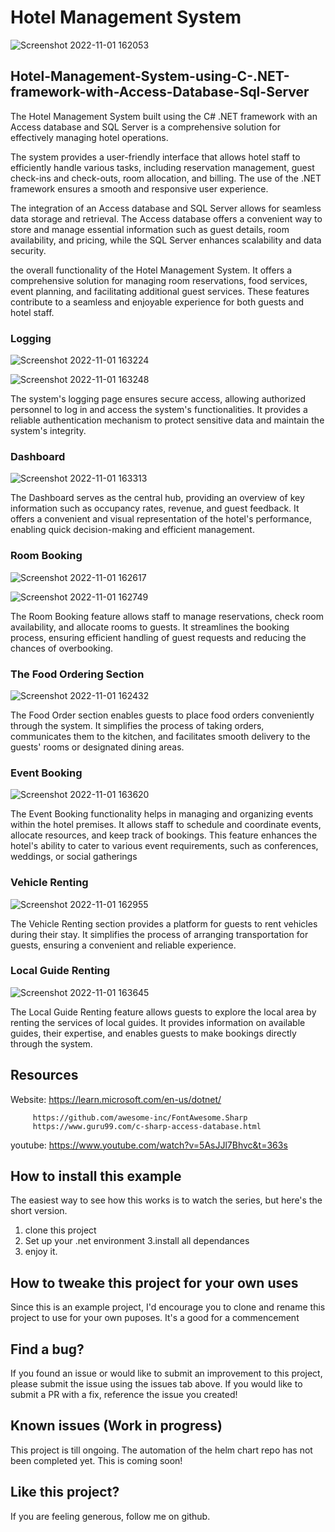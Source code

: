 # Hotel Management System

![Screenshot 2022-11-01 162053](https://github.com/AkalankaDilshan/Collatz_conjecture-/assets/61039787/5953b1aa-1e73-433c-a63e-bfafaf8ccd81)


## Hotel-Management-System-using-C-.NET-framework-with-Access-Database-Sql-Server


The Hotel Management System built using the C# .NET framework with an Access database and SQL Server is a comprehensive solution for effectively managing hotel operations.

The system provides a user-friendly interface that allows hotel staff to efficiently handle various tasks, including reservation management, guest check-ins and check-outs, room allocation, and billing. The use of the .NET framework ensures a smooth and responsive user experience.

The integration of an Access database and SQL Server allows for seamless data storage and retrieval. The Access database offers a convenient way to store and manage essential information such as guest details, room availability, and pricing, while the SQL Server enhances scalability and data security.

the overall functionality of the Hotel Management System. It offers a comprehensive solution for managing room reservations, food services, event planning, and facilitating additional guest services. These features contribute to a seamless and enjoyable experience for both guests and hotel staff.


### Logging

![Screenshot 2022-11-01 163224](https://github.com/AkalankaDilshan/Hotel-Management-System-using-C-.NET-framework-with-Access-Database-Sql-Server/assets/61039787/acd3a259-6f5d-4bd0-b38a-dd2e0353a189)

![Screenshot 2022-11-01 163248](https://github.com/AkalankaDilshan/Hotel-Management-System-using-C-.NET-framework-with-Access-Database-Sql-Server/assets/61039787/3d829186-ea66-4b57-a9fe-a2c32fee2781)

The system's logging page ensures secure access, allowing authorized personnel to log in and access the system's functionalities. It provides a reliable authentication mechanism to protect sensitive data and maintain the system's integrity.

### Dashboard

![Screenshot 2022-11-01 163313](https://github.com/AkalankaDilshan/Hotel-Management-System-using-C-.NET-framework-with-Access-Database-Sql-Server/assets/61039787/3707ed93-7b9d-40d8-b53e-72c3c2b4da0f)

The Dashboard serves as the central hub, providing an overview of key information such as occupancy rates, revenue, and guest feedback. It offers a convenient and visual representation of the hotel's performance, enabling quick decision-making and efficient management.

### Room Booking 

![Screenshot 2022-11-01 162617](https://github.com/AkalankaDilshan/Hotel-Management-System-using-C-.NET-framework-with-Access-Database-Sql-Server/assets/61039787/f8061de3-2899-4aab-a316-9cdbb8e41e2f)

![Screenshot 2022-11-01 162749](https://github.com/AkalankaDilshan/Hotel-Management-System-using-C-.NET-framework-with-Access-Database-Sql-Server/assets/61039787/585d6eec-19db-4f2c-b2a9-6898c4770b29)

The Room Booking feature allows staff to manage reservations, check room availability, and allocate rooms to guests. It streamlines the booking process, ensuring efficient handling of guest requests and reducing the chances of overbooking.

### The Food Ordering Section 

![Screenshot 2022-11-01 162432](https://github.com/AkalankaDilshan/Hotel-Management-System-using-C-.NET-framework-with-Access-Database-Sql-Server/assets/61039787/a12c19c3-0494-4f87-9a2d-2dca9fd53cd9)

The Food Order section enables guests to place food orders conveniently through the system. It simplifies the process of taking orders, communicates them to the kitchen, and facilitates smooth delivery to the guests' rooms or designated dining areas.

### Event Booking

![Screenshot 2022-11-01 163620](https://github.com/AkalankaDilshan/Hotel-Management-System-using-C-.NET-framework-with-Access-Database-Sql-Server/assets/61039787/d0cc20b4-740f-455b-af37-5fd55958b76c)

The Event Booking functionality helps in managing and organizing events within the hotel premises. It allows staff to schedule and coordinate events, allocate resources, and keep track of bookings. This feature enhances the hotel's ability to cater to various event requirements, such as conferences, weddings, or social gatherings

### Vehicle Renting 

![Screenshot 2022-11-01 162955](https://github.com/AkalankaDilshan/Hotel-Management-System-using-C-.NET-framework-with-Access-Database-Sql-Server/assets/61039787/21f281af-6502-455e-851e-97877d27129f)

The Vehicle Renting section provides a platform for guests to rent vehicles during their stay. It simplifies the process of arranging transportation for guests, ensuring a convenient and reliable experience.

### Local Guide Renting 

![Screenshot 2022-11-01 163645](https://github.com/AkalankaDilshan/Hotel-Management-System-using-C-.NET-framework-with-Access-Database-Sql-Server/assets/61039787/dff10009-28bf-49fc-9825-e743a41f2676)

The Local Guide Renting feature allows guests to explore the local area by renting the services of local guides. It provides information on available guides, their expertise, and enables guests to make bookings directly through the system.






## Resources
Website: https://learn.microsoft.com/en-us/dotnet/

         https://github.com/awesome-inc/FontAwesome.Sharp 
         https://www.guru99.com/c-sharp-access-database.html

youtube: https://www.youtube.com/watch?v=5AsJJl7Bhvc&t=363s


## How to install this example 

The easiest way to see how this works is to watch the series, but here's the short version.

1. clone this project
2. Set up your .net environment
3.install all dependances
4. enjoy it.

## How to tweake this project for your own uses

Since this is an example project, I'd encourage you to clone and rename this project to use for your own puposes. It's a good for a commencement

## Find a bug?

If you found an issue or would like to submit an improvement to this project, please submit the issue using the issues tab above. If you would like to submit a PR with a fix, reference the issue you created!

## Known issues (Work in progress)

This project is till ongoing. The automation of the helm chart repo has not been completed yet. This is coming soon!

## Like this project?

If you are feeling generous, follow me on github.
